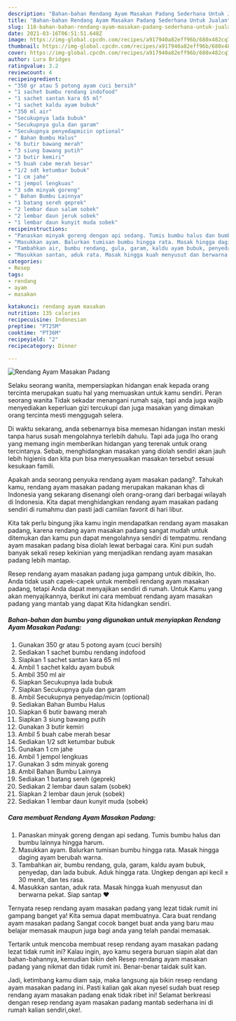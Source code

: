 ```yaml
---
description: "Bahan-bahan Rendang Ayam Masakan Padang Sederhana Untuk Jualan"
title: "Bahan-bahan Rendang Ayam Masakan Padang Sederhana Untuk Jualan"
slug: 118-bahan-bahan-rendang-ayam-masakan-padang-sederhana-untuk-jualan
date: 2021-03-16T06:51:51.648Z
image: https://img-global.cpcdn.com/recipes/a917940a82eff96b/680x482cq70/rendang-ayam-masakan-padang-foto-resep-utama.jpg
thumbnail: https://img-global.cpcdn.com/recipes/a917940a82eff96b/680x482cq70/rendang-ayam-masakan-padang-foto-resep-utama.jpg
cover: https://img-global.cpcdn.com/recipes/a917940a82eff96b/680x482cq70/rendang-ayam-masakan-padang-foto-resep-utama.jpg
author: Lura Bridges
ratingvalue: 3.2
reviewcount: 4
recipeingredient:
- "350 gr atau 5 potong ayam cuci bersih"
- "1 sachet bumbu rendang indofood"
- "1 sachet santan kara 65 ml"
- "1 sachet kaldu ayam bubuk"
- "350 ml air"
- "Secukupnya lada bubuk"
- "Secukupnya gula dan garam"
- "Secukupnya penyedapmicin optional"
- " Bahan Bumbu Halus"
- "6 butir bawang merah"
- "3 siung bawang putih"
- "3 butir kemiri"
- "5 buah cabe merah besar"
- "1/2 sdt ketumbar bubuk"
- "1 cm jahe"
- "1 jempol lengkuas"
- "3 sdm minyak goreng"
- " Bahan Bumbu Lainnya"
- "1 batang sereh geprek"
- "2 lembar daun salam sobek"
- "2 lembar daun jeruk sobek"
- "1 lembar daun kunyit muda sobek"
recipeinstructions:
- "Panaskan minyak goreng dengan api sedang. Tumis bumbu halus dan bumbu lainnya hingga harum."
- "Masukkan ayam. Balurkan tumisan bumbu hingga rata. Masak hingga daging ayam berubah warna."
- "Tambahkan air, bumbu rendang, gula, garam, kaldu ayam bubuk, penyedap, dan lada bubuk. Aduk hingga rata. Ungkep dengan api kecil ± 30 menit, dan tes rasa."
- "Masukkan santan, aduk rata. Masak hingga kuah menyusut dan berwarna pekat. Siap santap ❤"
categories:
- Resep
tags:
- rendang
- ayam
- masakan

katakunci: rendang ayam masakan 
nutrition: 135 calories
recipecuisine: Indonesian
preptime: "PT25M"
cooktime: "PT36M"
recipeyield: "2"
recipecategory: Dinner

---
```



![Rendang Ayam Masakan Padang](https://img-global.cpcdn.com/recipes/a917940a82eff96b/680x482cq70/rendang-ayam-masakan-padang-foto-resep-utama.jpg)

Selaku seorang wanita, mempersiapkan hidangan enak kepada orang tercinta merupakan suatu hal yang memuaskan untuk kamu sendiri. Peran seorang  wanita Tidak sekadar menangani rumah saja, tapi anda juga wajib menyediakan keperluan gizi tercukupi dan juga masakan yang dimakan orang tercinta mesti menggugah selera.

Di waktu  sekarang, anda sebenarnya bisa memesan hidangan instan meski tanpa harus susah mengolahnya terlebih dahulu. Tapi ada juga lho orang yang memang ingin memberikan hidangan yang terenak untuk orang tercintanya. Sebab, menghidangkan masakan yang diolah sendiri akan jauh lebih higienis dan kita pun bisa menyesuaikan masakan tersebut sesuai kesukaan famili. 



Apakah anda seorang penyuka rendang ayam masakan padang?. Tahukah kamu, rendang ayam masakan padang merupakan makanan khas di Indonesia yang sekarang disenangi oleh orang-orang dari berbagai wilayah di Indonesia. Kita dapat menghidangkan rendang ayam masakan padang sendiri di rumahmu dan pasti jadi camilan favorit di hari libur.

Kita tak perlu bingung jika kamu ingin mendapatkan rendang ayam masakan padang, karena rendang ayam masakan padang sangat mudah untuk ditemukan dan kamu pun dapat mengolahnya sendiri di tempatmu. rendang ayam masakan padang bisa diolah lewat berbagai cara. Kini pun sudah banyak sekali resep kekinian yang menjadikan rendang ayam masakan padang lebih mantap.

Resep rendang ayam masakan padang juga gampang untuk dibikin, lho. Anda tidak usah capek-capek untuk membeli rendang ayam masakan padang, tetapi Anda dapat menyajikan sendiri di rumah. Untuk Kamu yang akan menyajikannya, berikut ini cara membuat rendang ayam masakan padang yang mantab yang dapat Kita hidangkan sendiri.

<!--inarticleads1-->

##### Bahan-bahan dan bumbu yang digunakan untuk menyiapkan Rendang Ayam Masakan Padang:

1. Gunakan 350 gr atau 5 potong ayam (cuci bersih)
1. Sediakan 1 sachet bumbu rendang indofood
1. Siapkan 1 sachet santan kara 65 ml
1. Ambil 1 sachet kaldu ayam bubuk
1. Ambil 350 ml air
1. Siapkan Secukupnya lada bubuk
1. Siapkan Secukupnya gula dan garam
1. Ambil Secukupnya penyedap/micin (optional)
1. Sediakan  Bahan Bumbu Halus
1. Siapkan 6 butir bawang merah
1. Siapkan 3 siung bawang putih
1. Gunakan 3 butir kemiri
1. Ambil 5 buah cabe merah besar
1. Sediakan 1/2 sdt ketumbar bubuk
1. Gunakan 1 cm jahe
1. Ambil 1 jempol lengkuas
1. Gunakan 3 sdm minyak goreng
1. Ambil  Bahan Bumbu Lainnya
1. Sediakan 1 batang sereh (geprek)
1. Sediakan 2 lembar daun salam (sobek)
1. Siapkan 2 lembar daun jeruk (sobek)
1. Sediakan 1 lembar daun kunyit muda (sobek)




<!--inarticleads2-->

##### Cara membuat Rendang Ayam Masakan Padang:

1. Panaskan minyak goreng dengan api sedang. Tumis bumbu halus dan bumbu lainnya hingga harum.
1. Masukkan ayam. Balurkan tumisan bumbu hingga rata. Masak hingga daging ayam berubah warna.
1. Tambahkan air, bumbu rendang, gula, garam, kaldu ayam bubuk, penyedap, dan lada bubuk. Aduk hingga rata. Ungkep dengan api kecil ± 30 menit, dan tes rasa.
1. Masukkan santan, aduk rata. Masak hingga kuah menyusut dan berwarna pekat. Siap santap ❤




Ternyata resep rendang ayam masakan padang yang lezat tidak rumit ini gampang banget ya! Kita semua dapat membuatnya. Cara buat rendang ayam masakan padang Sangat cocok banget buat anda yang baru mau belajar memasak maupun juga bagi anda yang telah pandai memasak.

Tertarik untuk mencoba membuat resep rendang ayam masakan padang lezat tidak rumit ini? Kalau ingin, ayo kamu segera buruan siapin alat dan bahan-bahannya, kemudian bikin deh Resep rendang ayam masakan padang yang nikmat dan tidak rumit ini. Benar-benar taidak sulit kan. 

Jadi, ketimbang kamu diam saja, maka langsung aja bikin resep rendang ayam masakan padang ini. Pasti kalian gak akan nyesel sudah buat resep rendang ayam masakan padang enak tidak ribet ini! Selamat berkreasi dengan resep rendang ayam masakan padang mantab sederhana ini di rumah kalian sendiri,oke!.

